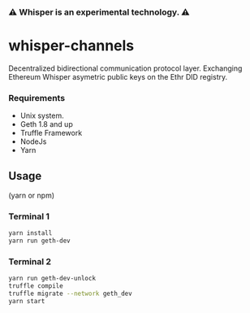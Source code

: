 ### :warning: Whisper is an experimental technology. :warning:

# whisper-channels
Decentralized bidirectional communication protocol layer. Exchanging Ethereum Whisper asymetric public keys on the Ethr DID registry.

### Requirements
* Unix system.
* Geth 1.8 and up
* Truffle Framework
* NodeJs
* Yarn

## Usage
(yarn or npm)
### Terminal 1
```sh
yarn install
yarn run geth-dev
```
### Terminal 2
```sh
yarn run geth-dev-unlock
truffle compile
truffle migrate --network geth_dev
yarn start
```
